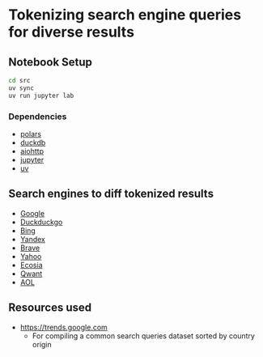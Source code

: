 # Tokenizing search engine queries for diverse results



## Notebook Setup
```bash
cd src
uv sync
uv run jupyter lab
```

### Dependencies

- [polars](https://pola.rs/)
- [duckdb](https://duckdb.org)
- [aiohttp](https://docs.aiohttp.org/en/stable/index.html)
- [jupyter](https://jupyterlab.readthedocs.io)
- [uv](https://docs.astral.sh/uv/)

## Search engines to diff tokenized results
- [Google](https://www.google.com/)
- [Duckduckgo](https://duckduckgo.com/)
- [Bing](https://www.bing.com/)
- [Yandex](https://yandex.com/)
- [Brave](https://search.brave.com/) 
- [Yahoo](https://ca.search.yahoo.com/)
- [Ecosia](https://www.ecosia.org/)
- [Qwant](https://www.qwant.com/)
- [AOL](https://search.aol.ca)

## Resources used


- https://trends.google.com
    - For compiling a common search queries dataset sorted by country origin

